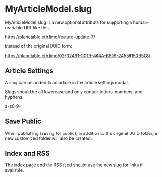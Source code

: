 # MyArticleModel.slug

MyArticleModel.slug is a new optional attribute for supporting a human-readable URL like this:

https://planetable.eth.limo/feature-update-7/

Instead of the original UUID form:

https://planetable.eth.limo/02732491-C01B-464A-B809-24559150B508/

## Article Settings

A slug can be added to an article in the article settings modal.

Slugs should be all lowercase and only contain letters, numbers, and hyphens.

a-z0-9\-

## Save Public

When publishing (saving for public), in addition to the original UUID folder, a new customized folder will also be created.

## Index and RSS

The index page and the RSS feed should use the new slug for links if available.